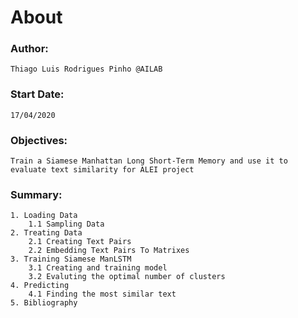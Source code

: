 # About
### Author:
    Thiago Luis Rodrigues Pinho @AILAB 
### Start Date:
    17/04/2020
### Objectives:
    Train a Siamese Manhattan Long Short-Term Memory and use it to evaluate text similarity for ALEI project
### Summary:
    1. Loading Data
        1.1 Sampling Data
    2. Treating Data
        2.1 Creating Text Pairs
        2.2 Embedding Text Pairs To Matrixes
    3. Training Siamese ManLSTM
        3.1 Creating and training model
        3.2 Evaluting the optimal number of clusters
    4. Predicting
        4.1 Finding the most similar text
    5. Bibliography
    
